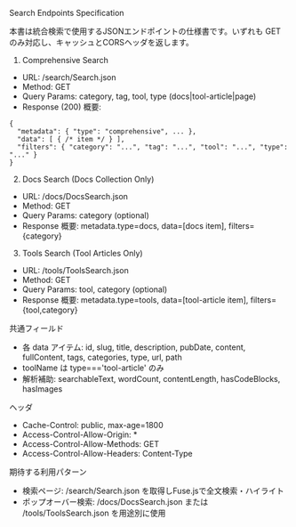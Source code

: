 Search Endpoints Specification

本書は統合検索で使用するJSONエンドポイントの仕様書です。いずれも GET のみ対応し、キャッシュとCORSヘッダを返します。

1) Comprehensive Search
- URL: /search/Search.json
- Method: GET
- Query Params: category, tag, tool, type (docs|tool-article|page)
- Response (200) 概要:
```
{
  "metadata": { "type": "comprehensive", ... },
  "data": [ { /* item */ } ],
  "filters": { "category": "...", "tag": "...", "tool": "...", "type": "..." }
}
```

2) Docs Search (Docs Collection Only)
- URL: /docs/DocsSearch.json
- Method: GET
- Query Params: category (optional)
- Response 概要: metadata.type=docs, data=[docs item], filters={category}

3) Tools Search (Tool Articles Only)
- URL: /tools/ToolsSearch.json
- Method: GET
- Query Params: tool, category (optional)
- Response 概要: metadata.type=tools, data=[tool-article item], filters={tool,category}

共通フィールド
- 各 data アイテム: id, slug, title, description, pubDate, content, fullContent, tags, categories, type, url, path
- toolName は type==='tool-article' のみ
- 解析補助: searchableText, wordCount, contentLength, hasCodeBlocks, hasImages

ヘッダ
- Cache-Control: public, max-age=1800
- Access-Control-Allow-Origin: *
- Access-Control-Allow-Methods: GET
- Access-Control-Allow-Headers: Content-Type

期待する利用パターン
- 検索ページ: /search/Search.json を取得しFuse.jsで全文検索・ハイライト
- ポップオーバー検索: /docs/DocsSearch.json または /tools/ToolsSearch.json を用途別に使用


